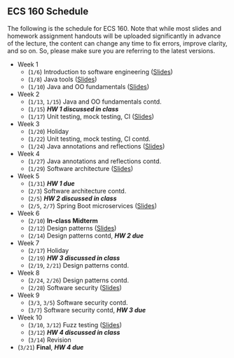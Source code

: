 ## ECS 160 Schedule

The following is the schedule for ECS 160. Note that while most slides and homework assignment handouts
will be uploaded significantly in
advance of the lecture, the content can change any time to fix errors, improve clarity, and so on. So, please
make sure you are referring to the latest versions.


- Week 1
  - (`1/6`) Introduction to software engineering ([Slides](slides/1_logistics_and_course_introduction.pptx))
  - (`1/8`) Java tools ([Slides](slides/2_java_tools_intellij_maven.pptx))
  - (`1/10`) Java and OO fundamentals ([Slides](slides/3_object_oriented_fundamentals.pptx))
- Week 2
  - (`1/13`, `1/15`) Java and OO fundamentals contd.
  - (`1/15`) **_HW 1 discussed in class_**
  - (`1/17`) Unit testing, mock testing, CI ([Slides](slides/4_unit_testing_mocking_frameworks_CI.pptx))
- Week 3
  - (`1/20`) Holiday
  - (`1/22`) Unit testing, mock testing, CI contd.
  - (`1/24`) Java annotations and reflections ([Slides](slides/5_annotations_and_reflection.pptx))
- Week 4
  - (`1/27`) Java annotations and reflections contd.
  - (`1/29`) Software architecture ([Slides](slides/6_software_architecture.pptx))
- Week 5
  - (`1/31`) _**HW 1 due**_
  - (`2/3`) Software architecture contd.
  - (`2/5`) **_HW 2 discussed in class_**
  - (`2/5`, `2/7`) Spring Boot microservices ([Slides](slides/7_spring_boot.pptx))
- Week 6
  - (`2/10`) **In-class Midterm**
  - (`2/12`) Design patterns ([Slides](slides/8_design_patterns.pptx))
  - (`2/14`) Design patterns contd, _**HW 2 due**_
- Week 7
  - (`2/17`) Holiday
  - (`2/19`) **_HW 3 discussed in class_**
  - (`2/19`, `2/21`) Design patterns contd.
- Week 8
  - (`2/24`, `2/26`) Design patterns contd.
  - (`2/28`) Software security ([Slides](slides/9_software_security.pptx))
- Week 9
  - (`3/3`, `3/5`) Software security contd.
  - (`3/7`) Software security contd, **_HW 3 due_**
- Week 10
  - (`3/10`, `3/12`) Fuzz testing ([Slides](slides/10_fuzzing.pptx))
  - (`3/12`) **_HW 4 discussed in class_**
  - (`3/14`) Revision
- (`3/21`) **Final**, **_HW 4 due_**
